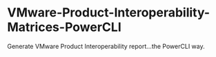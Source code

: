 # VMware-Product-Interoperability-Matrices-PowerCLI
Generate VMware Product Interoperability report...the PowerCLI way.
